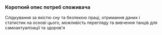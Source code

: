 ### Короткий опис потреб споживача

Cлідкування за якістю сну та безпекою праці, отримання даних і статистик на основі цього, можливість перегляду та вивчення танців для самоактуалізації та здоров'я
